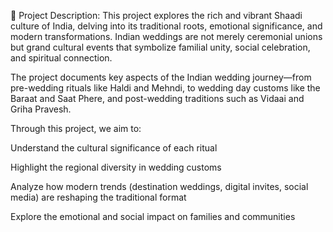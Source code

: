 📝 Project Description:
This project explores the rich and vibrant Shaadi culture of India, delving into its traditional roots, emotional significance, and modern transformations. Indian weddings are not merely ceremonial unions but grand cultural events that symbolize familial unity, social celebration, and spiritual connection.

The project documents key aspects of the Indian wedding journey—from pre-wedding rituals like Haldi and Mehndi, to wedding day customs like the Baraat and Saat Phere, and post-wedding traditions such as Vidaai and Griha Pravesh.

Through this project, we aim to:

Understand the cultural significance of each ritual

Highlight the regional diversity in wedding customs

Analyze how modern trends (destination weddings, digital invites, social media) are reshaping the traditional format

Explore the emotional and social impact on families and communities
